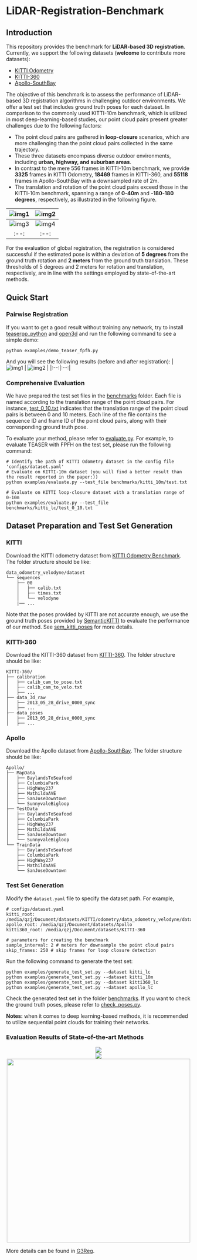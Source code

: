 # LiDAR-Registration-Benchmark
## Introduction
This repository provides the benchmark for **LiDAR-based 3D registration**. Currently, we support the following datasets (**welcome** to contribute more datasets):
- [KITTI Odometry](http://www.cvlibs.net/datasets/kitti/eval_odometry.php)
- [KITTI-360](http://www.cvlibs.net/datasets/kitti-360/)
- [Apollo-SouthBay](https://developer.apollo.auto/southbay.html)

The objective of this benchmark is to assess the performance of LiDAR-based 3D registration algorithms in challenging outdoor environments. We offer a test set that includes ground truth poses for each dataset. In comparison to the commonly used KITTI-10m benchmark, which is utilized in most deep-learning-based studies, our point cloud pairs present greater challenges due to the following factors:
- The point cloud pairs are gathered in **loop-closure** scenarios, which are more challenging than the point cloud pairs collected in the same trajectory.
- These three datasets encompass diverse outdoor environments, including **urban, highway, and suburban areas**.
- In contrast to the mere 556 frames in KITTI-10m benchmark, we provide **3325** frames in KITTI Odometry, **18469** frames in KITTI-360, and **55118** frames in Apollo-SouthBay with a downsampled rate of 2m.
- The translation and rotation of the point cloud pairs exceed those in the KITTI-10m benchmark, spanning a range of **0-40m** and **-180-180 degrees**, respectively, as illustrated in the following figure.

| ![img1](docs/roll.png) | ![img2](docs/pitch.png) |
|:--:|:--:|
| ![img3](docs/yaw.png) | ![img4](docs/translation.png) |
|:--:|:--:|

For the evaluation of global registration, the registration is considered successful if the estimated pose is within a deviation of **5 degrees** from the ground truth rotation and **2 meters** from the ground truth translation. These thresholds of 5 degrees and 2 meters for rotation and translation, respectively, are in line with the settings employed by state-of-the-art methods.
## Quick Start
### Pairwise Registration
If you want to get a good result without training any network, try to install [teaserpp_python](https://github.com/MIT-SPARK/TEASER-plusplus) and [open3d](http://www.open3d.org/docs/release/index.html) and run the following command to see a simple demo:
```angular2html
python examples/demo_teaser_fpfh.py
```

And you will see the following results (before and after registration):
| ![img1](docs/before_teaser.png) | ![img2](docs/teaser_reg.png) |
|:--:|:--:|

### Comprehensive Evaluation

We have prepared the test set files in the [benchmarks](benchmarks) folder. Each file is named according to the translation range of the point cloud pairs. For instance, [test_0_10.txt](benchmarks/kitti_lc/test_0_10.txt) indicates that the translation range of the point cloud pairs is between 0 and 10 meters. Each line of the file contains the sequence ID and frame ID of the point cloud pairs, along with their corresponding ground truth pose.

To evaluate your method, please refer to [evaluate.py](examples/evaluate.py). For example, to evaluate TEASER with FPFH on the test set, please run the following command:
```
# Identify the path of KITTI Odometry dataset in the config file 'configs/dataset.yaml'
# Evaluate on KITTI-10m dataset (you will find a better result than the result reported in the paper:))
python examples/evaluate.py --test_file benchmarks/kitti_10m/test.txt
```
```
# Evaluate on KITTI loop-closure dataset with a translation range of 0-10m
python examples/evaluate.py --test_file benchmarks/kitti_lc/test_0_10.txt
```

## Dataset Preparation and Test Set Generation
### KITTI
Download the KITTI odometry dataset from [KITTI Odometry Benchmark](http://www.cvlibs.net/datasets/kitti/eval_odometry.php). The folder structure should be like:
```angular2html
data_odometry_velodyne/dataset
└── sequences
    ├── 00
    │   ├── calib.txt
    │   ├── times.txt
    │   └── velodyne
    |── ...
```
Note that the poses provided by KITTI are not accurate enough, we use the ground truth poses provided by [SemanticKITTI](http://semantic-kitti.org/dataset.html#format) to evaluate the performance of our method. See [sem_kitti_poses](./benchmarks/sem_kitti_poses) for more details.
### KITTI-360
Download the KITTI-360 dataset from [KITTI-360](http://www.cvlibs.net/datasets/kitti-360/). The folder structure should be like:
```angular2html
KITTI-360/
├── calibration
│   ├── calib_cam_to_pose.txt
│   ├── calib_cam_to_velo.txt
│   ├── ...
├── data_3d_raw
│   ├── 2013_05_28_drive_0000_sync
│   ├── ...
├── data_poses
│   ├── 2013_05_28_drive_0000_sync
│   ├── ...
```
### Apollo
Download the Apollo dataset from [Apollo-SouthBay](https://developer.apollo.auto/southbay.html). The folder structure should be like:
```angular2html
Apollo/
├── MapData
│   ├── BaylandsToSeafood
│   ├── ColumbiaPark
│   ├── HighWay237
│   ├── MathildaAVE
│   ├── SanJoseDowntown
│   └── SunnyvaleBigloop
├── TestData
│   ├── BaylandsToSeafood
│   ├── ColumbiaPark
│   ├── HighWay237
│   ├── MathildaAVE
│   ├── SanJoseDowntown
│   └── SunnyvaleBigloop
└── TrainData
    ├── BaylandsToSeafood
    ├── ColumbiaPark
    ├── HighWay237
    ├── MathildaAVE
    └── SanJoseDowntown
```

### Test Set Generation
Modify the `dataset.yaml` file to specify the dataset path. For example,
```angular2html
# configs/dataset.yaml
kitti_root: /media/qzj/Document/datasets/KITTI/odometry/data_odometry_velodyne/dataset/
apollo_root: /media/qzj/Document/datasets/Apollo
kitti360_root: /media/qzj/Document/datasets/KITTI-360

# parameters for creating the benchmark
sample_interval: 2 # meters for downsample the point cloud pairs
skip_frames: 250 # skip frames for loop closure detection
```

Run the following command to generate the test set:
```angular2html
python examples/generate_test_set.py --dataset kitti_lc
python examples/generate_test_set.py --dataset kitti_10m
python examples/generate_test_set.py --dataset kitti360_lc
python examples/generate_test_set.py --dataset apollo_lc
```

Check the generated test set in the folder [benchmarks](benchmarks). If you want to check the ground truth poses, please refer to [check_poses.py](examples/check_poses.py).

**Notes:** when it comes to deep learning-based methods, it is recommended to utilize sequential point clouds for training their networks.

### Evaluation Results of State-of-the-art Methods

<div align="center">
    <img src="docs/kitti_lc.png"/>
</div>

<div align="center">
    <img src="docs/kitti360_lc.png"/>
</div>

<div align="center">
    <img src="docs/apollo_lc.png" width="500px"/>
</div>

More details can be found in [G3Reg](https://arxiv.org/abs/2308.11573).
